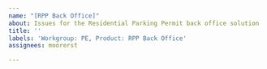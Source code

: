 ```yaml
---
name: "[RPP Back Office]"
about: Issues for the Residential Parking Permit back office solution
title: ''
labels: 'Workgroup: PE, Product: RPP Back Office'
assignees: moorerst

---
```



